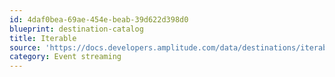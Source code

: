 ```yaml
---
id: 4daf0bea-69ae-454e-beab-39d622d398d0
blueprint: destination-catalog
title: Iterable
source: 'https://docs.developers.amplitude.com/data/destinations/iterable'
category: Event streaming
---
```

